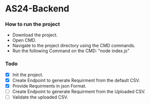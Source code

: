 # AS24-Backend
### How to run the project
- Download the project.
- Open CMD.
- Navigate to the project directory using the CMD commands.
- Run the following Command on the CMD: "node index.js"
### Todo
- [X] Init the project.
- [X] Create Endpoint to generate Requirment from the default CSV.
- [X] Provide Requirments in json Format.
- [ ] Create Endpoint to generate Requirment from the Uploaded CSV.
- [ ] Validate the uploaded CSV.
